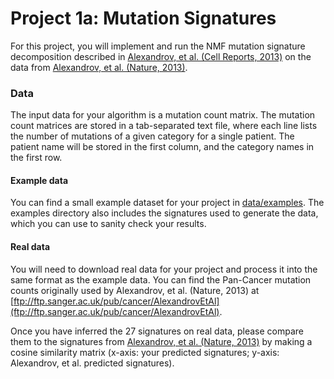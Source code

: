 # Project 1a: Mutation Signatures

For this project, you will implement and run the NMF mutation signature decomposition described in [Alexandrov, et al. (Cell Reports, 2013)](https://www.nature.com/nature/journal/v500/n7463/full/nature12477.html) on the data from [Alexandrov, et al. (Nature, 2013)](http://www.cell.com/cell-reports/abstract/S2211-1247(12)00433-0).

### Data

The input data for your algorithm is a mutation count matrix. The mutation count matrices are stored in a tab-separated text file, where each line lists the number of mutations of a given category for a single patient. The patient name will be stored in the first column, and the category names in the first row.

#### Example data

You can find a small example dataset for your project in [data/examples](https://github.com/cmsc828p-f17/project1a-mutation-signatures/blob/master/data/examples). The examples directory also includes the signatures used to generate the data, which you can use to sanity check your results.

#### Real data

You will need to download real data for your project and process it into the same format as the example data. You can find the Pan-Cancer mutation counts originally used by Alexandrov, et al. (Nature, 2013) at [ftp://ftp.sanger.ac.uk/pub/cancer/AlexandrovEtAl](ftp://ftp.sanger.ac.uk/pub/cancer/AlexandrovEtAl).

Once you have inferred the 27 signatures on real data, please compare them to the signatures from [Alexandrov, et al. (Nature, 2013)](ftp://ftp.sanger.ac.uk/pub/cancer/AlexandrovEtAl/signatures.txt) by making a cosine similarity matrix (x-axis: your predicted signatures; y-axis: Alexandrov, et al. predicted signatures).
